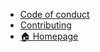 * [Code of conduct](CODE_OF_CONDUCT.md)
* [Contributing](CONTRIBUTING.md)
* [🏠 Homepage](https://www.trmregistry.com)